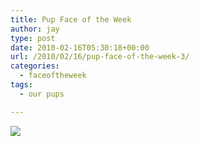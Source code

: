 ```yaml
---
title: Pup Face of the Week
author: jay
type: post
date: 2010-02-16T05:30:18+00:00
url: /2010/02/16/pup-face-of-the-week-3/
categories:
  - faceoftheweek
tags:
  - our pups

---
```

[![][1]][2]

 [1]: https://photos.smugmug.com/Pets/Pup-Face-of-the-Week/DSC9951/789562892_gKiCG-M.jpg
 [2]: http://photos.littleriverview.org/Pets/Pup-Face-of-the-Week/7799105_M5vaB#789562892_gKiCG-X2-LB
